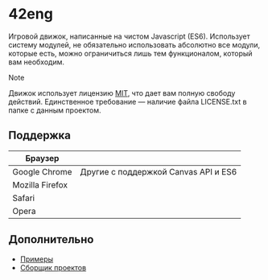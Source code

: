# 42eng
Игровой движок, написанные на чистом Javascript (ES6). Использует систему модулей, не обязательно использовать абсолютно все модули, которые есть, можно ограничиться лишь тем функционалом, который вам необходим.

> [!NOTE]
> Движок использует лицензию [MIT](./LICENSE.txt), что дает вам полную свободу действий. Единственное требование — наличие файла LICENSE.txt в папке с данным проектом.

## Поддержка
| Браузер | |
| --- | --- |
| Google Chrome | Другие с поддержкой Canvas API и ES6 |
| Mozilla Firefox |
| Safari |
| Opera |

## Дополнительно
* [Примеры](./examples)
* [Сборщик проектов](https://github.com/wmgcat/builder)